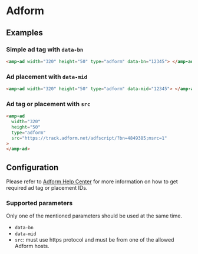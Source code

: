 <!---
Copyright 2015 The AMP HTML Authors. All Rights Reserved.

Licensed under the Apache License, Version 2.0 (the "License");
you may not use this file except in compliance with the License.
You may obtain a copy of the License at

      http://www.apache.org/licenses/LICENSE-2.0

Unless required by applicable law or agreed to in writing, software
distributed under the License is distributed on an "AS-IS" BASIS,
WITHOUT WARRANTIES OR CONDITIONS OF ANY KIND, either express or implied.
See the License for the specific language governing permissions and
limitations under the License.
-->

# Adform

## Examples

### Simple ad tag with `data-bn`

```html
<amp-ad width="320" height="50" type="adform" data-bn="12345"> </amp-ad>
```

### Ad placement with `data-mid`

```html
<amp-ad width="320" height="50" type="adform" data-mid="12345"> </amp-ad>
```

### Ad tag or placement with `src`

```html
<amp-ad
  width="320"
  height="50"
  type="adform"
  src="https://track.adform.net/adfscript/?bn=4849385;msrc=1"
>
</amp-ad>
```

## Configuration

Please refer to [Adform Help Center](https://www.adform.com) for more
information on how to get required ad tag or placement IDs.

### Supported parameters

Only one of the mentioned parameters should be used at the same time.

- `data-bn`
- `data-mid`
- `src`: must use https protocol and must be from one of the allowed Adform
  hosts.
